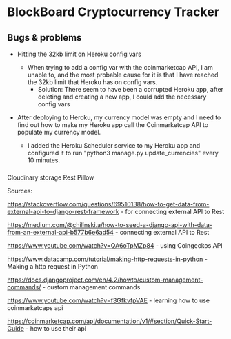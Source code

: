 # BlockBoard Cryptocurrency Tracker

## Bugs & problems

- Hitting the 32kb limit on Heroku config vars

  - When trying to add a config var with the coinmarketcap API, I am unable to, and the most probable cause for it is that I have reached the 32kb limit that Heroku has on config vars.
    - Solution: There seem to have been a corrupted Heroku app, after deleting and creating a new app, I could add the necessary config vars

- After deploying to Heroku, my currency model was empty and I need to find out how to make my Heroku app call the Coinmarketcap API to populate my currency model.
  - I added the Heroku Scheduler service to my Heroku app and configured it to run "python3 manage.py update_currencies" every 10 minutes.

###

Cloudinary storage
Rest
Pillow

Sources:

https://stackoverflow.com/questions/69510138/how-to-get-data-from-external-api-to-django-rest-framework - for connecting external API to Rest

https://medium.com/@chilinski.a/how-to-seed-a-django-api-with-data-from-an-external-api-b577b6e6ad54 - connecting external API to Rest

https://www.youtube.com/watch?v=QA6oTpMZp84 - using Coingeckos API

https://www.datacamp.com/tutorial/making-http-requests-in-python - Making a http request in Python

https://docs.djangoproject.com/en/4.2/howto/custom-management-commands/ - custom management commands

https://www.youtube.com/watch?v=f3GfkvfpVAE - learning how to use coinmarketcaps api

https://coinmarketcap.com/api/documentation/v1/#section/Quick-Start-Guide - how to use their api
